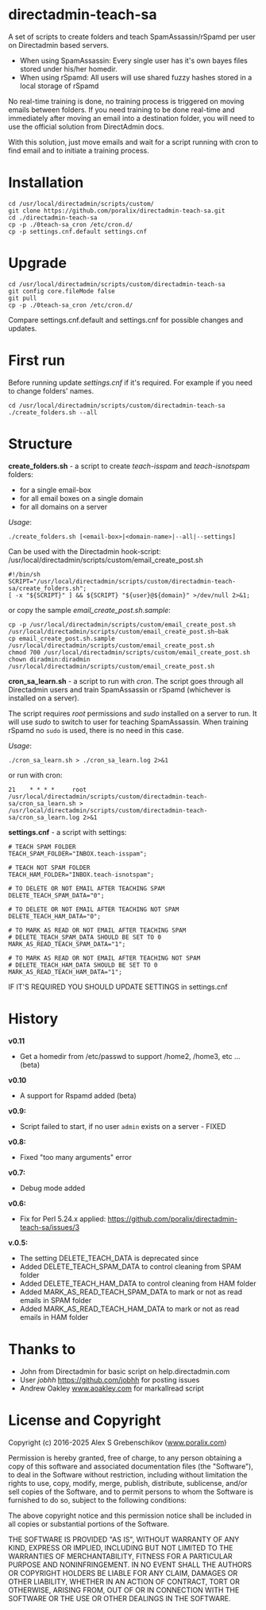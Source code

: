 # directadmin-teach-sa
A set of scripts to create folders and teach SpamAssassin/rSpamd per user on Directadmin based servers.

- When using SpamAssassin: Every single user has it's own bayes files stored under his/her homedir.
- When using rSpamd: All users will use shared fuzzy hashes stored in a local storage of rSpamd

No real-time training is done, no training process is triggered on moving emails between folders. If you need training to be done real-time and immediately after moving an email into a destination folder, you will need to use the official solution from DirectAdmin docs.

With this solution, just move emails and wait for a script running with cron to find email and to initiate a training process.

# Installation

```
cd /usr/local/directadmin/scripts/custom/
git clone https://github.com/poralix/directadmin-teach-sa.git
cd ./directadmin-teach-sa
cp -p ./0teach-sa_cron /etc/cron.d/
cp -p settings.cnf.default settings.cnf
```

# Upgrade

```
cd /usr/local/directadmin/scripts/custom/directadmin-teach-sa
git config core.fileMode false
git pull
cp -p ./0teach-sa_cron /etc/cron.d/
```

Compare settings.cnf.default and settings.cnf for possible changes and updates.

# First run

Before running update *settings.cnf* if it's required. For example if you need to change folders' names.

```
cd /usr/local/directadmin/scripts/custom/directadmin-teach-sa
./create_folders.sh --all
```

# Structure

**create_folders.sh** - a script to create *teach-isspam* and *teach-isnotspam* folders:

- for a single email-box
- for all email boxes on a single domain
- for all domains on a server

*Usage*:

```
./create_folders.sh [<email-box>|<domain-name>|--all|--settings]
```

Can be used with the Directadmin hook-script: /usr/local/directadmin/scripts/custom/email_create_post.sh

```
#!/bin/sh
SCRIPT="/usr/local/directadmin/scripts/custom/directadmin-teach-sa/create_folders.sh";
[ -x "${SCRIPT}" ] && ${SCRIPT} "${user}@${domain}" >/dev/null 2>&1;
```

or copy the sample *email_create_post.sh.sample*:

```
cp -p /usr/local/directadmin/scripts/custom/email_create_post.sh /usr/local/directadmin/scripts/custom/email_create_post.sh~bak
cp email_create_post.sh.sample /usr/local/directadmin/scripts/custom/email_create_post.sh
chmod 700 /usr/local/directadmin/scripts/custom/email_create_post.sh
chown diradmin:diradmin /usr/local/directadmin/scripts/custom/email_create_post.sh
```

**cron_sa_learn.sh** - a script to run with *cron*. The script goes through all Directadmin users and 
train SpamAssassin or rSpamd (whichever is installed on a server).

The script requires *root* permissions and *sudo* installed on a server to run. It will use *sudo* to 
switch to user for teaching SpamAssassin. When training rSpamd no `sudo` is used, there is no need in this case.

*Usage*:

```
./cron_sa_learn.sh > ./cron_sa_learn.log 2>&1
```

or run with cron:

```
21    * * * *     root /usr/local/directadmin/scripts/custom/directadmin-teach-sa/cron_sa_learn.sh > /usr/local/directadmin/scripts/custom/directadmin-teach-sa/cron_sa_learn.log 2>&1
```


**settings.cnf** - a script with settings:

```
# TEACH SPAM FOLDER
TEACH_SPAM_FOLDER="INBOX.teach-isspam";

# TEACH NOT SPAM FOLDER
TEACH_HAM_FOLDER="INBOX.teach-isnotspam";

# TO DELETE OR NOT EMAIL AFTER TEACHING SPAM
DELETE_TEACH_SPAM_DATA="0";

# TO DELETE OR NOT EMAIL AFTER TEACHING NOT SPAM
DELETE_TEACH_HAM_DATA="0";

# TO MARK AS READ OR NOT EMAIL AFTER TEACHING SPAM
# DELETE_TEACH_SPAM_DATA SHOULD BE SET TO 0
MARK_AS_READ_TEACH_SPAM_DATA="1";

# TO MARK AS READ OR NOT EMAIL AFTER TEACHING NOT SPAM
# DELETE_TEACH_HAM_DATA SHOULD BE SET TO 0
MARK_AS_READ_TEACH_HAM_DATA="1";
```

IF IT'S REQUIRED YOU SHOULD UPDATE SETTINGS in settings.cnf

# History

**v0.11**

- Get a homedir from /etc/passwd to support /home2, /home3, etc ... (beta)

**v0.10**

- A support for Rspamd added (beta)

**v0.9:**

- Script failed to start, if no user `admin` exists on a server - FIXED

**v0.8:**

- Fixed "too many arguments" error

**v0.7:**

- Debug mode added

**v0.6:**

- Fix for Perl 5.24.x applied: https://github.com/poralix/directadmin-teach-sa/issues/3

**v.0.5:**

- The setting DELETE_TEACH_DATA is deprecated since
- Added DELETE_TEACH_SPAM_DATA to control cleaning from SPAM folder
- Added DELETE_TEACH_HAM_DATA to control cleaning from HAM folder
- Added MARK_AS_READ_TEACH_SPAM_DATA to mark or not as read emails in SPAM folder
- Added MARK_AS_READ_TEACH_HAM_DATA to mark or not as read emails in HAM folder

# Thanks to

- John from Directadmin for basic script on help.directadmin.com
- User _jobhh_ https://github.com/jobhh for posting issues
- Andrew Oakley www.aoakley.com for markallread script

# License and Copyright

Copyright (c) 2016-2025 Alex S Grebenschikov (www.poralix.com)

Permission is hereby granted, free of charge, to any person obtaining a copy
of this software and associated documentation files (the "Software"), to deal
in the Software without restriction, including without limitation the rights
to use, copy, modify, merge, publish, distribute, sublicense, and/or sell
copies of the Software, and to permit persons to whom the Software is
furnished to do so, subject to the following conditions:

The above copyright notice and this permission notice shall be included in all
copies or substantial portions of the Software.

THE SOFTWARE IS PROVIDED "AS IS", WITHOUT WARRANTY OF ANY KIND, EXPRESS OR
IMPLIED, INCLUDING BUT NOT LIMITED TO THE WARRANTIES OF MERCHANTABILITY,
FITNESS FOR A PARTICULAR PURPOSE AND NONINFRINGEMENT. IN NO EVENT SHALL THE
AUTHORS OR COPYRIGHT HOLDERS BE LIABLE FOR ANY CLAIM, DAMAGES OR OTHER
LIABILITY, WHETHER IN AN ACTION OF CONTRACT, TORT OR OTHERWISE, ARISING FROM,
OUT OF OR IN CONNECTION WITH THE SOFTWARE OR THE USE OR OTHER DEALINGS IN THE
SOFTWARE.
